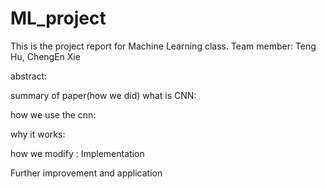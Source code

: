 # ML_project
This is the project report for Machine Learning class. 
Team member: Teng Hu, ChengEn Xie

abstract:

summary of paper(how we did)
 what is CNN:
 
 how we use the cnn:
 
 
 why it works:

how we modify
:
Implementation

Further improvement and application









